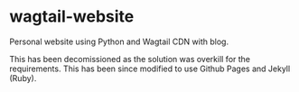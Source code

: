 # wagtail-website

Personal website using Python and Wagtail CDN with blog.

This has been decomissioned as the solution was overkill for the requirements. This has been since modified to use Github Pages and Jekyll (Ruby).
